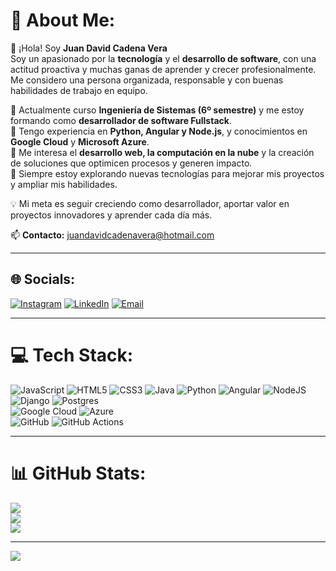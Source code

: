 # 💫 About Me:
👋 ¡Hola! Soy **Juan David Cadena Vera**  
Soy un apasionado por la **tecnología** y el **desarrollo de software**, con una actitud proactiva y muchas ganas de aprender y crecer profesionalmente. Me considero una persona organizada, responsable y con buenas habilidades de trabajo en equipo.  

🔹 Actualmente curso **Ingeniería de Sistemas (6º semestre)** y me estoy formando como **desarrollador de software Fullstack**.  
🔹 Tengo experiencia en **Python, Angular y Node.js**, y conocimientos en **Google Cloud** y **Microsoft Azure**.  
🔹 Me interesa el **desarrollo web, la computación en la nube** y la creación de soluciones que optimicen procesos y generen impacto.  
🔹 Siempre estoy explorando nuevas tecnologías para mejorar mis proyectos y ampliar mis habilidades.  

💡 Mi meta es seguir creciendo como desarrollador, aportar valor en proyectos innovadores y aprender cada día más.  

📫 **Contacto:** [juandavidcadenavera@hotmail.com](mailto:juandavidcadenavera@hotmail.com)  

---

## 🌐 Socials:
[![Instagram](https://img.shields.io/badge/Instagram-%23E4405F.svg?logo=Instagram&logoColor=white)](https://instagram.com/juandavidcadena.0) 
[![LinkedIn](https://img.shields.io/badge/LinkedIn-%230077B5.svg?logo=linkedin&logoColor=white)](https://www.linkedin.com/in/juan-david-cadena-vera/) 
[![Email](https://img.shields.io/badge/Email-D14836?logo=gmail&logoColor=white)](mailto:juandavidcadenavera@hotmail.com)  

---

# 💻 Tech Stack:
![JavaScript](https://img.shields.io/badge/javascript-%23323330.svg?style=for-the-badge&logo=javascript&logoColor=%23F7DF1E) 
![HTML5](https://img.shields.io/badge/html5-%23E34F26.svg?style=for-the-badge&logo=html5&logoColor=white) 
![CSS3](https://img.shields.io/badge/css3-%231572B6.svg?style=for-the-badge&logo=css3&logoColor=white) 
![Java](https://img.shields.io/badge/java-%23ED8B00.svg?style=for-the-badge&logo=openjdk&logoColor=white) 
![Python](https://img.shields.io/badge/Python-3776AB?style=for-the-badge&logo=python&logoColor=white) 
![Angular](https://img.shields.io/badge/angular-%23DD0031.svg?style=for-the-badge&logo=angular&logoColor=white) 
![NodeJS](https://img.shields.io/badge/node.js-6DA55F?style=for-the-badge&logo=node.js&logoColor=white)  
![Django](https://img.shields.io/badge/django-%23092E20.svg?style=for-the-badge&logo=django&logoColor=white) 
![Postgres](https://img.shields.io/badge/postgres-%23316192.svg?style=for-the-badge&logo=postgresql&logoColor=white)  
![Google Cloud](https://img.shields.io/badge/GoogleCloud-%234285F4.svg?style=for-the-badge&logo=google-cloud&logoColor=white) 
![Azure](https://img.shields.io/badge/azure-%230072C6.svg?style=for-the-badge&logo=microsoftazure&logoColor=white)  
![GitHub](https://img.shields.io/badge/github-%23121011.svg?style=for-the-badge&logo=github&logoColor=white) 
![GitHub Actions](https://img.shields.io/badge/github%20actions-%232671E5.svg?style=for-the-badge&logo=githubactions&logoColor=white)  

---

# 📊 GitHub Stats:
![](https://github-readme-stats.vercel.app/api?username=JUANDAVICA&theme=radical&hide_border=false&include_all_commits=false&count_private=false)<br/>
![](https://nirzak-streak-stats.vercel.app/?user=JUANDAVICA&theme=radical&hide_border=false)<br/>
![](https://github-readme-stats.vercel.app/api/top-langs/?username=JUANDAVICA&theme=radical&hide_border=false&include_all_commits=false&count_private=false&layout=compact)

---

[![](https://visitcount.itsvg.in/api?id=JUANDAVICA&icon=0&color=0)](https://visitcount.itsvg.in)

